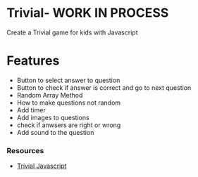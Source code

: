 # Trivial- WORK IN PROCESS
Create a Trivial game for kids with Javascript

# Features
- Button to select answer to question
- Button to check if answer is correct and go to next question
- Random Array Method
- How to make questions not random
- Add timer
- Add images to questions
- check if anwsers are right or wrong
- Add sound to the question

### Resources
- [Trivial Javascript](https://www.youtube.com/watch?v=anRB8u_D_YA&feature=emb_logo)
